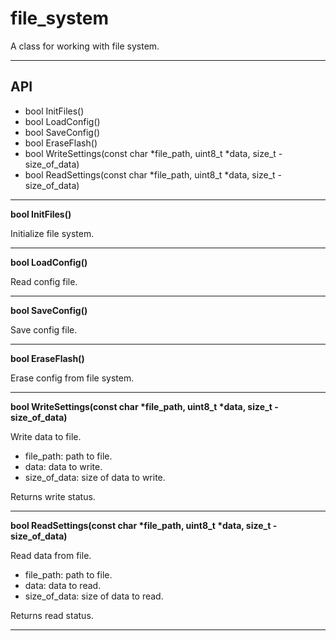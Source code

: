# file_system

A class for working with file system.

***

## API

- bool InitFiles()
- bool LoadConfig()
- bool SaveConfig()
- bool EraseFlash()
- bool WriteSettings(const char *file_path, uint8_t *data, size_t - size_of_data)
- bool ReadSettings(const char *file_path, uint8_t *data, size_t - size_of_data)

***

**bool InitFiles()**

Initialize file system.

***

**bool LoadConfig()**

Read config file.

***

**bool SaveConfig()**

Save config file.

***

**bool EraseFlash()**

Erase config from file system.

***

**bool WriteSettings(const char \*file_path, uint8_t \*data, size_t - size_of_data)**

Write data to file.

- file_path: path to file.
- data: data to write.
- size_of_data: size of data to write.

Returns write status.

***

**bool ReadSettings(const char \*file_path, uint8_t \*data, size_t - size_of_data)**

Read data from file.

- file_path: path to file.
- data: data to read.
- size_of_data: size of data to read.

Returns read status.

***
